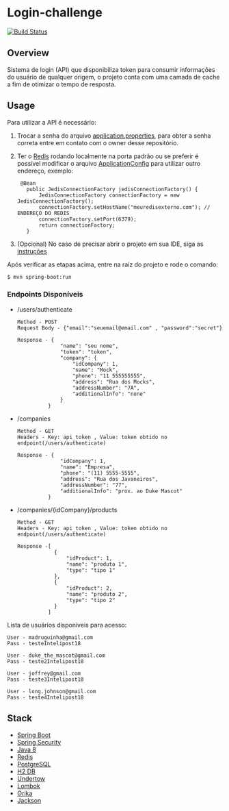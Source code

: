 # Login-challenge

[![Build Status](https://secure.travis-ci.org/jleber/login-challenge.png?branch=master)](https://travis-ci.org/jleber/login-challenge)

## Overview

Sistema de login (API) que disponibiliza token para consumir informações do usuário de qualquer origem, o projeto conta com uma camada de cache a fim de otimizar o tempo de resposta.

## Usage

Para utilizar a API é necessário:

  1. Trocar a senha do arquivo [application.properties](https://github.com/jleber/login-challenge/blob/master/src/main/resources/application.properties), para obter a senha correta entre em contato com o owner desse repositório.
  
  2. Ter o [Redis](https://redis.io/) rodando localmente na porta padrão ou se preferir é possível modificar o arquivo [ApplicationConfig](https://github.com/jleber/login-challenge/blob/master/src/main/java/com/jleber/login/challenge/configuration/ApplicationConfig.java) para utilizar outro endereço, exemplo:

          @Bean
            public JedisConnectionFactory jedisConnectionFactory() {
                JedisConnectionFactory connectionFactory = new JedisConnectionFactory();
                connectionFactory.setHostName("meuredisexterno.com"); // ENDEREÇO DO REDIS
                connectionFactory.setPort(6379);
                return connectionFactory;
            }
  
  3. (Opcional) No caso de precisar abrir o projeto em sua IDE, siga as [instruções](https://projectlombok.org/setup/overview)




Após verificar as etapas acima, entre na raiz do projeto e rode o comando:

```sh
$ mvn spring-boot:run
```
### Endpoints Disponíveis

  * /users/authenticate
    
        Method - POST
        Request Body - {"email":"seuemail@email.com" , "password":"secret"}
        
        Response - {
                      "name": "seu nome",
                      "token": "token",
                      "company": {
                          "idCompany": 1,
                          "name": "Mock",
                          "phone": "11 555555555",
                          "address": "Rua dos Mocks",
                          "addressNumber": "7A",
                          "additionalInfo": "none"
                      }
                  }
                  
  * /companies
    
        Method - GET
        Headers - Key: api_token , Value: token obtido no endpoint(/users/authenticate)
      
        Response - {
                      "idCompany": 1,
                      "name": "Empresa",
                      "phone": "(11) 5555-5555",
                      "address": "Rua dos Javaneiros",
                      "addressNumber": "77",
                      "additionalInfo": "prox. ao Duke Mascot"
                  }
                  
  * /companies/{idCompany}/products
    
        Method - GET
        Headers - Key: api_token , Value: token obtido no endpoint(/users/authenticate)
      
        Response -[
                    {
                        "idProduct": 1,
                        "name": "produto 1",
                        "type": "tipo 1"
                    },
                    {
                        "idProduct": 2,
                        "name": "produto 2",
                        "type": "tipo 2"
                    }
                  ]
                  
            
Lista de usuários disponíveis para acesso:

    User - madruguinha@gmail.com
    Pass - testeIntelipost18

    User - duke_the_mascot@gmail.com
    Pass - teste2Intelipost18

    User - joffrey@gmail.com
    Pass - teste3Intelipost18

    User - long.johnson@gmail.com
    Pass - teste4Intelipost18

## Stack

* [Spring Boot](https://projects.spring.io/spring-boot/)
* [Spring Security](https://projects.spring.io/spring-security/)
* [Java 8](https://www.java.com/pt_BR/download/)
* [Redis](https://redis.io/)
* [PostgreSQL](https://www.postgresql.org/)
* [H2 DB](http://www.h2database.com/html/main.html)
* [Undertow](http://undertow.io/)
* [Lombok](https://projectlombok.org/)
* [Orika](https://orika-mapper.github.io/orika-docs/)
* [Jackson](https://github.com/FasterXML/jackson-databind)




